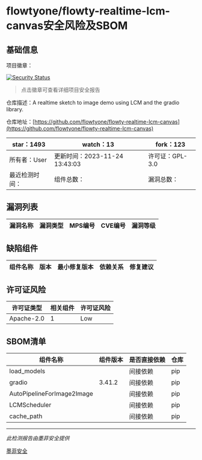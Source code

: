 # flowtyone/flowty-realtime-lcm-canvas安全风险及SBOM

## 基础信息

项目徽章：

[![Security Status](https://www.murphysec.com/platform3/v31/badge/1728119461524754432.svg)](https://www.murphysec.com/console/report/1727394188206493696/1728119461524754432)

> 点击徽章可查看详细项目安全报告

仓库描述：A realtime sketch to image demo using LCM and the gradio library. 

仓库地址：[https://github.com/flowtyone/flowty-realtime-lcm-canvas](https://github.com/flowtyone/flowty-realtime-lcm-canvas)

| star：1493 | watch：13 | fork：123 |
| ----------- | -------------- | ------------ |
| 所有者：User | 更新时间：2023-11-24 13:43:03 | 许可证：GPL-3.0 |
| 最近检测时间： | 组件总数： | 漏洞总数： |




## 漏洞列表

| 漏洞名称 | 漏洞类型 | MPS编号 | CVE编号 | 漏洞等级 |
| ------- | ------ | ------- | ------ | ----- |





## 缺陷组件

| 组件名称 | 版本 | 最小修复版本 | 依赖关系 | 修复建议 |
| -------- | ---- | ------------ | -------- | -------- |





## 许可证风险

| 许可证类型 | 相关组件 | 许可证风险 |
| ---------- | -------- | ---------- |
|Apache-2.0|1|Low|




## SBOM清单

| 组件名称 | 组件版本 | 是否直接依赖 | 仓库 |
| -------- | -------- | ------------ | ---- |
|load_models||间接依赖|pip|
|gradio|3.41.2|间接依赖|pip|
|AutoPipelineForImage2Image||间接依赖|pip|
|LCMScheduler||间接依赖|pip|
|cache_path||间接依赖|pip|


------

*此检测报告由墨菲安全提供*

[墨菲安全](www.murphysec.com)